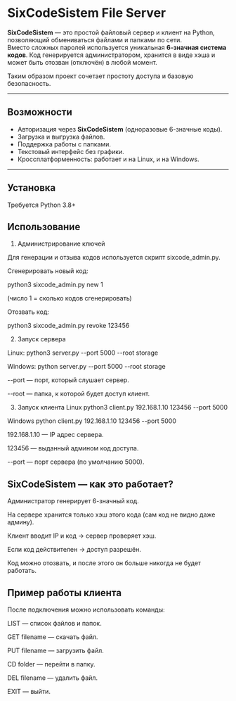 # SixCodeSistem File Server

**SixCodeSistem** — это простой файловый сервер и клиент на Python, позволяющий обмениваться файлами и папками по сети.  
Вместо сложных паролей используется уникальная **6-значная система кодов**. Код генерируется администратором, хранится в виде хэша и может быть отозван (отключён) в любой момент.  

Таким образом проект сочетает простоту доступа и базовую безопасность.  

---

## Возможности
- Авторизация через **SixCodeSistem** (одноразовые 6-значные коды).  
- Загрузка и выгрузка файлов.  
- Поддержка работы с папками.  
- Текстовый интерфейс без графики.  
- Кроссплатформенность: работает и на Linux, и на Windows.  

---

## Установка
Требуется Python 3.8+  

## Использование
1. Администрирование ключей

Для генерации и отзыва кодов используется скрипт sixcode_admin.py.

Сгенерировать новый код:

python3 sixcode_admin.py new 1


(число 1 = сколько кодов сгенерировать)

Отозвать код:

python3 sixcode_admin.py revoke 123456

2. Запуск сервера

Linux:
python3 server.py --port 5000 --root storage

Windows:
python server.py --port 5000 --root storage


--port — порт, который слушает сервер.

--root — папка, к которой будет доступ клиент.

3. Запуск клиента
Linux
python3 client.py 192.168.1.10 123456 --port 5000

Windows
python client.py 192.168.1.10 123456 --port 5000


192.168.1.10 — IP адрес сервера.

123456 — выданный админом код доступа.

--port — порт сервера (по умолчанию 5000).

## SixCodeSistem — как это работает?

Администратор генерирует 6-значный код.

На сервере хранится только хэш этого кода (сам код не видно даже админу).

Клиент вводит IP и код → сервер проверяет хэш.

Если код действителен → доступ разрешён.

Код можно отозвать, и после этого он больше никогда не будет работать.

## Пример работы клиента

После подключения можно использовать команды:

LIST — список файлов и папок.

GET filename — скачать файл.

PUT filename — загрузить файл.

CD folder — перейти в папку.

DEL filename — удалить файл.

EXIT — выйти.
